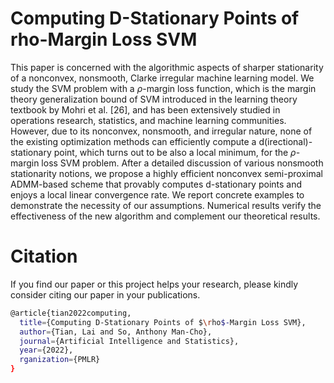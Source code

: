 # Computing D-Stationary Points of rho-Margin Loss SVM

This paper is concerned with the algorithmic aspects of sharper stationarity of a nonconvex, nonsmooth, Clarke irregular machine learning model. We study the SVM problem with a $\rho$-margin loss function, which is the margin theory generalization bound of SVM introduced in the learning theory textbook by Mohri et al. [26], and has been extensively studied in operations research, statistics, and machine learning communities. However, due to its nonconvex, nonsmooth, and irregular nature, none of the existing optimization methods can efficiently compute a d(irectional)-stationary point, which turns out to be also a local minimum, for the $\rho$-margin loss SVM problem. After a detailed discussion of various nonsmooth stationarity notions, we propose a highly efficient nonconvex semi-proximal ADMM-based scheme that provably computes d-stationary points and enjoys a local linear convergence rate. We report concrete examples to demonstrate the necessity of our assumptions. Numerical results verify the effectiveness of the new algorithm and complement our theoretical results.


# Citation
If you find our paper or this project helps your research, please kindly consider citing our paper in your publications.
```bash
@article{tian2022computing,
  title={Computing D-Stationary Points of $\rho$-Margin Loss SVM},
  author={Tian, Lai and So, Anthony Man-Cho},
  journal={Artificial Intelligence and Statistics},
  year={2022},
  rganization={PMLR}
}
```